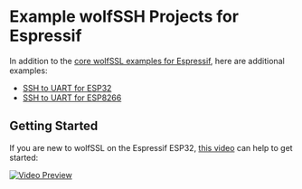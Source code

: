 # Example wolfSSH Projects for Espressif

In addition to the [core wolfSSL examples for Espressif](https://github.com/wolfSSL/wolfssl/tree/master/IDE/Espressif),
here are additional examples:

- [SSH to UART for ESP32](./Espressif/ESP32/ESP32-SSH-Server/README.md)
- [SSH to UART for ESP8266](./Espressif/ESP8266/ESP8266-SSH-Server)

## Getting Started

If you are new to wolfSSL on the Espressif ESP32, [this video](https://www.youtube.com/watch?v=CzwA3ZBZBZ8)
can help to get started:

[![Video Preview](https://img.youtube.com/vi/CzwA3ZBZBZ8/0.jpg)](https://www.youtube.com/watch?v=CzwA3ZBZBZ8)
